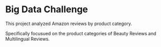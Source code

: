 # Big Data Challenge

This project analyzed Amazon reviews by product category.

Specifically focusued on the product categories of Beauty Reviews and Multilingual Reviews.